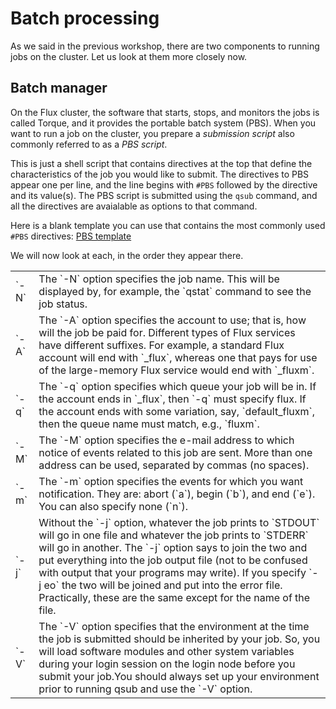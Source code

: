 # Batch processing

As we said in the previous workshop, there are two components to running jobs
on the cluster.  Let us look at them more closely now.

## Batch manager

On the Flux cluster, the software that starts, stops, and monitors the jobs
is called Torque, and it provides the portable batch system (PBS).  When you
want to run a job on the cluster, you prepare a _submission script_ also
commonly referred to as a _PBS script_.

This is just a shell script that contains directives at the top that define
the characteristics of the job you would like to submit.  The directives to
PBS appear one per line, and the line begins with `#PBS` followed by the
directive and its value(s).  The PBS script is submitted using the `qsub`
command, and all the directives are avaialable as options to that command.

Here is a blank template you can use that contains the most commonly used
`#PBS` directives:  [PBS template](./pbs_template.html)

We will now look at each, in the order they appear there.


<table>
  <tr>
    <td>`-N`</td>
    <td>The `-N` option specifies the job name. This will be displayed by,
    for example, the `qstat` command to see the job status.
    </td>
  </tr>

  <tr>
    <td>`-A`</td>
    <td>The `-A` option specifies the account to use; that is, how will the
      job be paid for. Different types of Flux services have different suffixes.
      For example, a standard Flux account will end with `_flux`, whereas one
      that pays for use of the large-memory Flux service would end with
      `_fluxm`.
  </td>
  </tr>

  <tr>
    <td>`-q`</td>
    <td>The `-q` option specifies which queue your job will be in. If the account
      ends in `_flux`, then `-q` must specify flux. If the account ends with some
      variation, say, `default_fluxm`, then the queue name must match,
      e.g., `fluxm`.
  </td>
  </tr>


  <tr>
    <td>`-M`</td>
    <td>The `-M` option specifies the e-mail address to which notice of events
      related to this job are sent. More than one address can be used, separated
      by commas (no spaces).
  </td>
  </tr>

  <tr>
    <td>`-m`</td>
    <td>The `-m` option specifies the events for which you want notification.
      They are: abort (`a`), begin (`b`), and end (`e`).  You can also specify
      none (`n`).
  </td>
  </tr>


  <tr>
    <td>`-j`</td>
    <td>Without the `-j` option, whatever the job prints to `STDOUT` will go
      in one file and whatever the job prints to `STDERR` will go in another.
      The `-j` option says to join the two and put everything into the job
      output file (not to be confused with output that your programs may write).
      If you specify `-j eo` the two will be joined and put into the
      error file. Practically, these are the same except for the name of the
      file.
  </td>
  </tr>

  <tr>
    <td>`-V`</td>
    <td>The `-V` option specifies that the environment at the time the job is
      submitted should be inherited by your job. So, you will load software
      modules and other system variables during your login session on the
      login node before you submit your job.You should always set up your
      environment prior to running qsub and use the `-V` option.
  </td>
  </tr>
</table>
